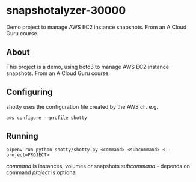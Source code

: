 # snapshotalyzer-30000

Demo project to manage AWS EC2 instance snapshots. From an A Cloud Guru course. 

## About

This project is a demo, using boto3 to manage AWS EC2 instance snapshots. From an A Cloud Guru course.

## Configuring 

shotty uses the configuration file created by the AWS cli. e.g.

`aws configure --profile shotty`

## Running

`pipenv run python shotty/shotty.py <command> <subcommand> <--project=PROJECT>`

*command* is instances, volumes or snapshots
*subcommand* - depends on command
*project* is optional